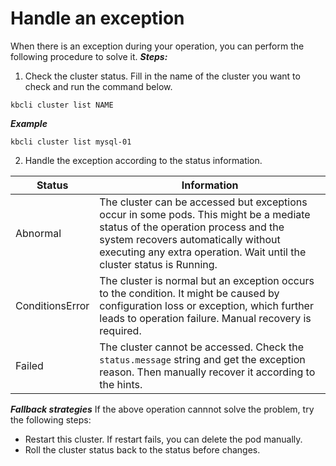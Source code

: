 # Handle an exception
When there is an exception during your operation, you can perform the following procedure to solve it.
***Steps:***
1. Check the cluster status. Fill in the name of the cluster you want to check and run the command below.
```
kbcli cluster list NAME
```
***Example***
```
kbcli cluster list mysql-01
```
2. Handle the exception according to the status information.

Status  | Information |
 ----  | ----  |
Abnormal  | The cluster can be accessed but exceptions occur in some pods. This might be a mediate status of the operation process and the system recovers automatically without executing any extra operation. Wait until the cluster status is Running.
ConditionsError  | The cluster is normal but an exception occurs to the condition. It might be caused by configuration loss or exception, which further leads to operation failure. Manual recovery is required. |
Failed|The cluster cannot be accessed. Check the `status.message` string and get the exception reason. Then manually recover it according to the hints.
***Fallback strategies***
If the above operation cannnot solve the problem, try the following steps:
  - Restart this cluster. If restart fails, you can delete the pod manually.
  - Roll the cluster status back to the status before changes.